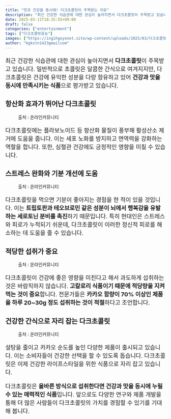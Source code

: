 ```yaml
---
title: "맛과 건강을 동시에! 다크초콜릿이 주목받는 이유"
description: "최근 건강한 식습관에 대한 관심이 높아지면서 다크초콜릿이 주목받고 있습니다. 일반적으로 초콜릿은 달콤한 간식으로 여겨지지만, 다크초콜릿은 건강에 유익한 성분을 다량 함유하고 있어 건강과 맛을 동시에 만족시키는 식품으로 평가받고 있습니다."
date: 2025-03-11T18:35:55+09:00
draft: false
categories: ["entertainment"]
tags: ["다크초콜릿효능"]
images: ["https://ingihgoyonet.site/wp-content/uploads/2025/03/다크초콜릿-566x1024.jpg", "https://ingihgoyonet.site/wp-content/uploads/2025/03/다크초콜렛-683x1024.jpg", "https://ingihgoyonet.site/wp-content/uploads/2025/03/초콜릿효능-1-1024x683.jpg", "https://ingihgoyonet.site/wp-content/uploads/2025/03/다크초코-1-683x1024.jpg"]
author: "kgkstn1423gmailcom"
---
```


<p style="font-size:18px">최근 건강한 식습관에 대한 관심이 높아지면서 <strong>다크초콜릿</strong>이 주목받고 있습니다. 일반적으로 초콜릿은 달콤한 간식으로 여겨지지만, 다크초콜릿은 건강에 유익한 성분을 다량 함유하고 있어 <strong>건강과 맛을 동시에 만족시키는 식품</strong>으로 평가받고 있습니다.</p> <h2 >항산화 효과가 뛰어난 다크초콜릿</h2> <figure ><img src="https://ingihgoyonet.site/wp-content/uploads/2025/03/다크초콜릿-566x1024.jpg" alt="" style="aspect-ratio:16/9;object-fit:cover"/><figcaption >출처 : 온라인커뮤니티</figcaption></figure> <p style="font-size:18px">다크초콜릿에는 플라보노이드 등 항산화 물질이 풍부해 활성산소 제거에 도움을 줍니다. 이는 세포 노화를 방지하고 면역력을 강화하는 역할을 합니다. 또한, 심혈관 건강에도 긍정적인 영향을 미칠 수 있습니다.</p> <h2 >스트레스 완화와 기분 개선에 도움</h2> <figure ><img src="https://ingihgoyonet.site/wp-content/uploads/2025/03/다크초콜렛-683x1024.jpg" alt="" style="aspect-ratio:16/9;object-fit:cover"/><figcaption >출처 : 온라인커뮤니티</figcaption></figure> <p style="font-size:18px">다크초콜릿을 먹으면 기분이 좋아지는 경험을 한 적이 있을 것입니다. 이는 <strong>트립토판과 테오브로민 같은 성분이 뇌에서 행복감을 유발하는 세로토닌 분비를 촉진</strong>하기 때문입니다. 특히 현대인은 스트레스와 피로가 누적되기 쉬운데, 다크초콜릿이 이러한 정신적 피로를 해소하는 데 도움을 줄 수 있습니다.</p> <h2 >적당한 섭취가 중요</h2> <figure ><img src="https://ingihgoyonet.site/wp-content/uploads/2025/03/초콜릿효능-1-1024x683.jpg" alt="" style="aspect-ratio:16/9;object-fit:cover"/><figcaption >출처 : 온라인커뮤니티</figcaption></figure> <p style="font-size:18px">다크초콜릿이 건강에 좋은 영향을 미친다고 해서 과도하게 섭취하는 것은 바람직하지 않습니다. <strong>고칼로리 식품이기 때문에 적당량을 지켜 먹는 것이 중요</strong>합니다. 전문가들은 <strong>카카오 함량이 70% 이상인 제품을 하루 20~30g 정도 섭취하는 것이 적절</strong>하다고 조언합니다.</p> <h2 >건강한 간식으로 자리 잡는 다크초콜릿</h2> <figure ><img src="https://ingihgoyonet.site/wp-content/uploads/2025/03/다크초코-1-683x1024.jpg" alt="" style="aspect-ratio:16/9;object-fit:cover"/><figcaption >출처 : 온라인커뮤니티</figcaption></figure> <p style="font-size:18px">설탕을 줄이고 카카오 순도를 높인 다양한 제품이 출시되고 있습니다. 이는 소비자들이 건강한 선택을 할 수 있도록 돕습니다. 다크초콜릿은 이제 건강한 라이프스타일을 위한 식품으로 자리 잡고 있습니다.</p> <p style="font-size:18px">다크초콜릿은 <strong>올바른 방식으로 섭취한다면 건강과 맛을 동시에 누릴 수 있는 매력적인 식품</strong>입니다. 앞으로도 다양한 연구와 제품 개발을 통해 더 많은 사람들이 다크초콜릿의 가치를 경험할 수 있기를 기대해 봅니다.</p>